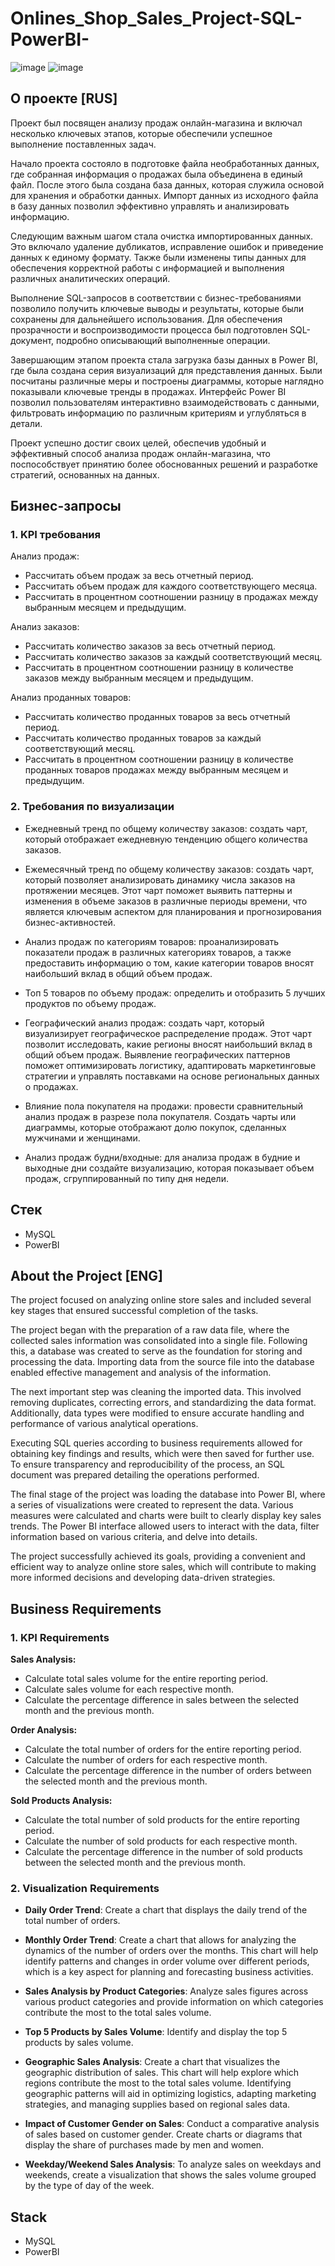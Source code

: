 # Onlines_Shop_Sales_Project-SQL-PowerBI-

![image](https://github.com/user-attachments/assets/d99b874f-03c5-4ce7-b31e-0c48553d0bb0)
![image](https://github.com/user-attachments/assets/b5a5dd28-203f-4581-ac1d-70d98e8d31c1)

## О проекте [RUS]

Проект был посвящен анализу продаж онлайн-магазина и включал несколько ключевых этапов, которые обеспечили успешное выполнение поставленных задач.

Начало проекта состояло в подготовке файла необработанных данных, где собранная информация о продажах была объединена в единый файл. После этого была создана база данных, которая служила основой для хранения и обработки данных. Импорт данных из исходного файла в базу данных позволил эффективно управлять и анализировать информацию.

Следующим важным шагом стала очистка импортированных данных. Это включало удаление дубликатов, исправление ошибок и приведение данных к единому формату. Также были изменены типы данных для обеспечения корректной работы с информацией и выполнения различных аналитических операций.

Выполнение SQL-запросов в соответствии с бизнес-требованиями позволило получить ключевые выводы и результаты, которые были сохранены для дальнейшего использования. Для обеспечения прозрачности и воспроизводимости процесса был подготовлен SQL-документ, подробно описывающий выполненные операции.

Завершающим этапом проекта стала загрузка базы данных в Power BI, где была создана серия визуализаций для представления данных. Были посчитаны различные меры и построены диаграммы, которые наглядно показывали ключевые тренды в продажах. Интерфейс Power BI позволил пользователям интерактивно взаимодействовать с данными, фильтровать информацию по различным критериям и углубляться в детали.

Проект успешно достиг своих целей, обеспечив удобный и эффективный способ анализа продаж онлайн-магазина, что поспособствует принятию более обоснованных решений и разработке стратегий, основанных на данных.

## Бизнес-запросы

### 1. KPI требования
Анализ продаж:
- Рассчитать объем продаж за весь отчетный период.
- Рассчитать объем продаж для каждого соответствующего месяца.
-	Рассчитать в процентном соотношении разницу в продажах между выбранным месяцем и предыдущим.

Анализ заказов:

-	Рассчитать количество заказов за весь отчетный период.
-	Рассчитать количество заказов за каждый соответствующий месяц.
-	Рассчитать в процентном соотношении разницу в количестве заказов между выбранным месяцем и предыдущим.

Анализ проданных товаров:

-	Рассчитать количество проданных товаров за весь отчетный период.
- Рассчитать количество проданных товаров за каждый соответствующий месяц.
-	Рассчитать в процентном соотношении разницу в количестве проданных товаров продажах между выбранным месяцем и предыдущим.

### 2. Требования по визуализации
-	Ежедневный тренд по общему количеству заказов: создать чарт, который отображает ежедневную тенденцию общего количества заказов.

-	Ежемесячный тренд по общему количеству заказов: создать чарт, который позволяет анализировать динамику числа заказов на протяжении месяцев. Этот чарт поможет выявить паттерны и изменения в объеме заказов в различные периоды времени, что является ключевым аспектом для планирования и прогнозирования бизнес-активностей.

-	Анализ продаж по категориям товаров: проанализировать показатели продаж в различных категориях товаров, а также предоставить информацию о том, какие категории товаров вносят наибольший вклад в общий объем продаж.

-	Топ 5 товаров по объему продаж: определить и отобразить 5 лучших продуктов по объему продаж.
  
-	Географический анализ продаж: создать чарт, который визуализирует географическое распределение продаж. Этот чарт позволит исследовать, какие регионы вносят наибольший вклад в общий объем продаж. Выявление географических паттернов поможет оптимизировать логистику, адаптировать маркетинговые стратегии и управлять поставками на основе региональных данных о продажах.
  
-	Влияние пола покупателя на продажи: провести сравнительный анализ продаж в разрезе пола покупателя. Создать чарты или диаграммы, которые отображают долю покупок, сделанных мужчинами и женщинами.
  
-	Анализ продаж будни/входные: для анализа продаж в будние и выходные дни создайте визуализацию, которая показывает объем продаж, сгруппированный по типу дня недели. 

## Стек
- MySQL
- PowerBI


## About the Project [ENG]

The project focused on analyzing online store sales and included several key stages that ensured successful completion of the tasks.

The project began with the preparation of a raw data file, where the collected sales information was consolidated into a single file. Following this, a database was created to serve as the foundation for storing and processing the data. Importing data from the source file into the database enabled effective management and analysis of the information.

The next important step was cleaning the imported data. This involved removing duplicates, correcting errors, and standardizing the data format. Additionally, data types were modified to ensure accurate handling and performance of various analytical operations.

Executing SQL queries according to business requirements allowed for obtaining key findings and results, which were then saved for further use. To ensure transparency and reproducibility of the process, an SQL document was prepared detailing the operations performed.

The final stage of the project was loading the database into Power BI, where a series of visualizations were created to represent the data. Various measures were calculated and charts were built to clearly display key sales trends. The Power BI interface allowed users to interact with the data, filter information based on various criteria, and delve into details.

The project successfully achieved its goals, providing a convenient and efficient way to analyze online store sales, which will contribute to making more informed decisions and developing data-driven strategies.

## Business Requirements

### 1. KPI Requirements
**Sales Analysis:**
- Calculate total sales volume for the entire reporting period.
- Calculate sales volume for each respective month.
- Calculate the percentage difference in sales between the selected month and the previous month.

**Order Analysis:**
- Calculate the total number of orders for the entire reporting period.
- Calculate the number of orders for each respective month.
- Calculate the percentage difference in the number of orders between the selected month and the previous month.

**Sold Products Analysis:**
- Calculate the total number of sold products for the entire reporting period.
- Calculate the number of sold products for each respective month.
- Calculate the percentage difference in the number of sold products between the selected month and the previous month.

### 2. Visualization Requirements
- **Daily Order Trend**: Create a chart that displays the daily trend of the total number of orders.

- **Monthly Order Trend**: Create a chart that allows for analyzing the dynamics of the number of orders over the months. This chart will help identify patterns and changes in order volume over different periods, which is a key aspect for planning and forecasting business activities.

- **Sales Analysis by Product Categories**: Analyze sales figures across various product categories and provide information on which categories contribute the most to the total sales volume.

- **Top 5 Products by Sales Volume**: Identify and display the top 5 products by sales volume.

- **Geographic Sales Analysis**: Create a chart that visualizes the geographic distribution of sales. This chart will help explore which regions contribute the most to the total sales volume. Identifying geographic patterns will aid in optimizing logistics, adapting marketing strategies, and managing supplies based on regional sales data.

- **Impact of Customer Gender on Sales**: Conduct a comparative analysis of sales based on customer gender. Create charts or diagrams that display the share of purchases made by men and women.

- **Weekday/Weekend Sales Analysis**: To analyze sales on weekdays and weekends, create a visualization that shows the sales volume grouped by the type of day of the week.

## Stack
- MySQL
- PowerBI










